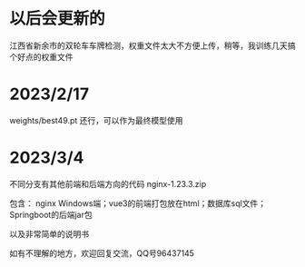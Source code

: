 # 以后会更新的
江西省新余市的双轮车车牌检测，权重文件太大不方便上传，稍等，我训练几天搞个好点的权重文件

# 2023/2/17
weights/best49.pt 还行，可以作为最终模型使用

# 2023/3/4

不同分支有其他前端和后端方向的代码
nginx-1.23.3.zip

包含：
nginx Windows端；vue3的前端打包放在html；数据库sql文件；Springboot的后端jar包

以及非常简单的说明书

如有不理解的地方，欢迎回复交流，QQ号96437145
